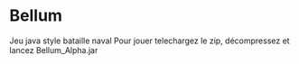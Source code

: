 # Bellum
Jeu java style bataille naval
Pour jouer telechargez le zip, décompressez et lancez Bellum_Alpha.jar
